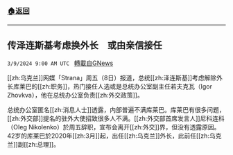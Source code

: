###  [:house:返回](README.md)
---


## 传泽连斯基考虑换外长　或由亲信接任
`3/9/2024 9:00 AM UTC ` [轉載自GNews](https://gnews.org/articles/2379486)

[[zh:乌克兰]]网媒「Strana」周五（8日）报道，总统[[zh:泽连斯基]]考虑解除外长库莱巴的[[zh:职务]]，热门接任人选或是总统办公室副主任若夫克瓦（Igor Zhovkva），他在总统办公室负责[[zh:外交政策]]。

总统办公室匿名[[zh:消息人士]]透露，内部普遍不满库莱巴。库莱巴有很多问题，[[zh:外交部]]提名的驻外大使招致很多人不满。[[zh:外交部首席发言人]]尼科连科（OIeg Nikolenko）於周五辞职，宣布会离开[[zh:外交]]界，但没有透露原因。42岁的库莱巴於2020年[[zh:3月]]起，出任[[zh:乌克兰]]外长，此前任[[zh:乌克兰]]副[[zh:总理]]。
